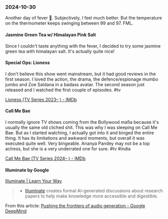 ### 2024-10-30
Another day of fever 🤒. Subjectively, I feel much better. But the temperature on the thermometer keeps swinging between 99 and 97. FML.

#### Jasmine Green Tea w/ Himalayan Pink Salt
Since I couldn't taste anything with the fever, I decided to try some jasmine green tea with himalayan salt. It's actually quite nice!

#### Special Ops: Lioness
I don't believe this show went mainstream, but it had good reviews in the first season. I loved the action, the drama, the defence/espionage mumbo jumbo and Zoe Saldana in a badass avatar. The second season just released and I watched the first couple of episodes. #tv 

[Lioness (TV Series 2023– ) - IMDb](https://www.imdb.com/title/tt13111078)

#### Call Me Bae
I normally ignore TV shows coming from the Bollywood mafia because it's usually the same old cliched shit. This was why I was sleeping on Call Me Bae. But as I started watching, I actually got into it and binged the entire thing. It has its limitations and awkward moments, but overall it was executed quite well. Very bingeable. Ananya Pandey may not be a top actress, but she is a very underrated one for sure. #tv #india 

[Call Me Bae (TV Series 2024– ) - IMDb](https://www.imdb.com/title/tt21908964/)

#### Illuminate by Google
[Illuminate | Learn Your Way](https://illuminate.google.com/)

> - [Illuminate](https://illuminate.google.com/) creates formal AI-generated discussions about research papers to help make knowledge more accessible and digestible.

From this article: [Pushing the frontiers of audio generation - Google DeepMind](https://deepmind.google/discover/blog/pushing-the-frontiers-of-audio-generation/)